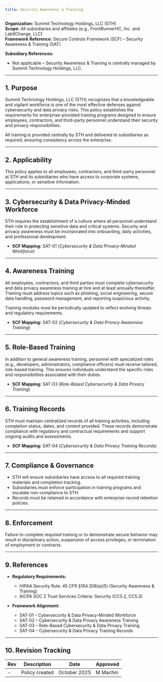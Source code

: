 ```yaml
---
title: Security Awareness & Training
---
```


**Organization:** Summit Technology Holdings, LLC (STH)  
**Scope:** All subsidiaries and affiliates (e.g., FrontRunnerHC, Inc. and LabXChange, LLC)  
**Framework Reference:** Secure Controls Framework (SCF) – Security Awareness & Training (SAT)

**Subsidiary References:**  

- Not applicable – Security Awareness & Training is centrally managed by Summit Technology Holdings, LLC.  

---

## 1. Purpose

Summit Technology Holdings, LLC (STH) recognizes that a knowledgeable and vigilant workforce is one of the most effective defenses against cybersecurity and data privacy risks. This policy establishes the requirements for enterprise-provided training programs designed to ensure employees, contractors, and third-party personnel understand their security and privacy responsibilities.  

All training is provided centrally by STH and delivered to subsidiaries as required, ensuring consistency across the enterprise.  

---

## 2. Applicability

This policy applies to all employees, contractors, and third-party personnel at STH and its subsidiaries who have access to corporate systems, applications, or sensitive information.  

---

## 3. Cybersecurity & Data Privacy-Minded Workforce

STH requires the establishment of a culture where all personnel understand their role in protecting sensitive data and critical systems. Security and privacy awareness must be incorporated into onboarding, daily activities, and professional development.  

- **SCF Mapping:** SAT-01 (*Cybersecurity & Data Privacy-Minded Workforce*)  

---

## 4. Awareness Training

All employees, contractors, and third parties must complete cybersecurity and data privacy awareness training at hire and at least annually thereafter. Training must address topics such as phishing, social engineering, secure data handling, password management, and reporting suspicious activity.  

Training modules must be periodically updated to reflect evolving threats and regulatory requirements.  

- **SCF Mapping:** SAT-02 (*Cybersecurity & Data Privacy Awareness Training*)  

---

## 5. Role-Based Training

In addition to general awareness training, personnel with specialized roles (e.g., developers, administrators, compliance officers) must receive tailored, role-based training. This ensures individuals understand the specific risks and responsibilities associated with their duties.  

- **SCF Mapping:** SAT-03 (*Role-Based Cybersecurity & Data Privacy Training*)  

---

## 6. Training Records

STH must maintain centralized records of all training activities, including completion status, dates, and content provided. These records demonstrate compliance with regulatory and contractual requirements and support ongoing audits and assessments.  

- **SCF Mapping:** SAT-04 (*Cybersecurity & Data Privacy Training Records*)  

---

## 7. Compliance & Governance

- STH will ensure subsidiaries have access to all required training materials and completion tracking.  
- Subsidiaries must enforce participation in training programs and escalate non-compliance to STH.  
- Records must be retained in accordance with enterprise record retention policies.  

---

## 8. Enforcement

Failure to complete required training or to demonstrate secure behavior may result in disciplinary action, suspension of access privileges, or termination of employment or contracts.  

---

## 9. References

- **Regulatory Requirements:**  
  - HIPAA Security Rule: 45 CFR §164.308(a)(5) (Security Awareness & Training)  
  - AICPA SOC 2 Trust Services Criteria: Security (CC5.2, CC5.3)  

- **Framework Alignment:**  
  - SAT-01 – Cybersecurity & Data Privacy-Minded Workforce  
  - SAT-02 – Cybersecurity & Data Privacy Awareness Training  
  - SAT-03 – Role-Based Cybersecurity & Data Privacy Training  
  - SAT-04 – Cybersecurity & Data Privacy Training Records  

---

## 10. Revision Tracking

| Rev | Description   | Date         | Approved |
| --- | ------------- | ------------ | -------- |
| -   | Policy created | October 2025 | M Machin |
